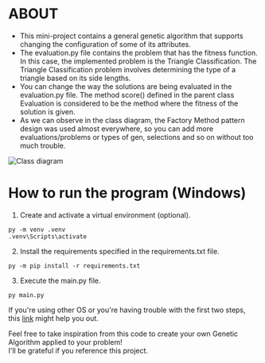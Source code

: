 # ABOUT
* This mini-project contains a general genetic algorithm that supports changing the configuration of some of its attributes.
* The evaluation.py file contains the problem that has the fitness function. In this case, the implemented problem is the Triangle Classification. The Triangle Classification problem involves determining the type of a triangle based on its side lengths.
* You can change the way the solutions are being evaluated in the evaluation.py file. The method score() defined in the parent class Evaluation is considered to be the method where the fitness of the solution is given.
* As we can observe in the class diagram, the Factory Method pattern design was used almost everywhere, so you can add more evaluations/problems or types of gen, selections and so on without too much trouble.

![Class diagram](https://github.com/user-attachments/assets/fec30070-32be-4e29-a228-cc384e91a787)

# How to run the program (Windows)
1. Create and activate a virtual environment (optional).
```
py -m venv .venv
.venv\Scripts\activate
```
2. Install the requirements specified in the requirements.txt file.
```
py -m pip install -r requirements.txt
```
3. Execute the main.py file.
```
py main.py
```

If you're using other OS or you're having trouble with the first two steps, this [link](https://packaging.python.org/en/latest/guides/installing-using-pip-and-virtual-environments/) might help you out.

Feel free to take inspiration from this code to create your own Genetic Algorithm applied to your problem!\
I'll be grateful if you reference this project.
